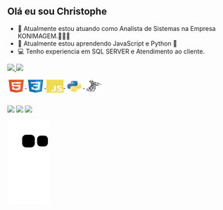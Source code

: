 ## Olá eu sou Christophe

- 💼 Atualmente estou atuando como Analista de Sistemas na Empresa KONIMAGEM.👨🏻‍💻
- 🌱 Atualmente estou aprendendo JavaScript e Python 🐍
- 💻 Tenho experiencia em SQL SERVER e Atendimento ao cliente.


<div>
  <a href="https://github.com/christophecs2">
  <img height="180em" src="https://github-readme-stats.vercel.app/api?username=christophecs2&show_icons=true&theme=github_dark&include_all_commits=true&count_private=true"/>
  <img height="180em" src="https://github-readme-stats.vercel.app/api/top-langs/?username=christophecs2&layout=compact&langs_count=7&theme=github_dark"/>
</div>

  <div style="display: inline_block"><br>
  <img align="center" alt="Chris-HTML" height="30" width="40" src="https://raw.githubusercontent.com/devicons/devicon/master/icons/html5/html5-original.svg">
  <img align="center" alt="Chris-CSS" height="30" width="40" src="https://raw.githubusercontent.com/devicons/devicon/master/icons/css3/css3-original.svg">
  <img align="center" alt="Chris-Js" height="30" width="40" src="https://raw.githubusercontent.com/devicons/devicon/master/icons/javascript/javascript-plain.svg">
  <img align="center" alt="Chris-Python" height="30" width="40" src="https://raw.githubusercontent.com/devicons/devicon/master/icons/python/python-original.svg">
  <img align="center" alt="Chris-SQL" height="30" width="40" src="https://github.com/devicons/devicon/blob/master/icons/microsoftsqlserver/microsoftsqlserver-plain.svg"> 

</div>
  
  ##
  
  <div>
   <a href="https://www.instagram.com/christophecs2/" target="_blank"><img src="https://img.shields.io/badge/-Instagram-%23E4405F?style=for-the-badge&logo=instagram&logoColor=white" target="_blank"></a>
  <a href = "mailto:christophecosta14@gmail.com"><img src="https://img.shields.io/badge/Gmail-D14836?style=for-the-badge&logo=gmail&logoColor=white" target="_blank"></a>
  <a href="https://www.linkedin.com/in/christophe-costa-4a313b137" target="_blank"><img src="https://img.shields.io/badge/-LinkedIn-%230077B5?style=for-the-badge&logo=linkedin&logoColor=white" target="_blank"></a> 
  </div>
  
  ![Snake animation](https://github.com/christophecs2/christophecs2/blob/output/github-contribution-grid-snake.svg)
